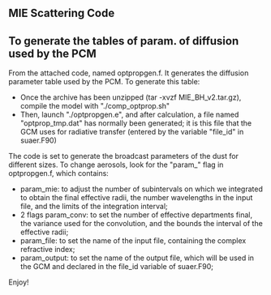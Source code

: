 ## MIE Scattering Code

To generate the tables of param. of diffusion used by the PCM
-------------------------------------------------------------------

From the attached code, named optpropgen.f. It generates
the diffusion parameter table used by the PCM.
To generate this table:

- Once the archive has been unzipped (tar -xvzf MIE_BH_v2.tar.gz),
    compile the model with "./comp_optprop.sh"
- Then, launch "./optpropgen.e", and after calculation, a file
    named "optprop_tmp.dat" has normally been generated; it is
    this file that the GCM uses for radiative transfer
    (entered by the variable "file_id" in suaer.F90)

The code is set to generate the broadcast parameters of the
dust for different sizes.
To change aerosols, look for the "param_" flag in
optpropgen.f, which contains:

- param_mie: to adjust the number of subintervals on which we
    integrated to obtain the final effective radii, the number
    wavelengths in the input file, and the limits of
    the integration interval;
- 2 flags param_conv: to set the number of effective departments
    final, the variance used for the convolution, and the bounds
    the interval of the effective radii;
- param_file: to set the name of the input file, containing
    the complex refractive index;
- param_output: to set the name of the output file, which will be
    used in the GCM and declared in the file_id variable of
    suaer.F90;

Enjoy!

